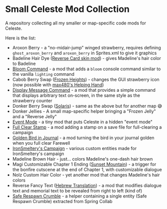 # Small Celeste Mod Collection

A repository collecting all my smaller or map-specific code mods for Celeste.

Here is the list:
- Aroxon Berry - a "no-midair-jump" winged strawberry, requires defining `ghost_aroxon_berry` and `aroxon_berry` in Sprites.xml to give it graphics
- Badeline Hair Dye ([Reverse Card skin mod](https://gamebanana.com/mods/251787)) - gives Madeline's hair color to Badeline
- [Bloom Command](https://gamebanana.com/mods/53703) - a mod that adds a `bloom` console command similar to the vanilla `lighting` command
- Cabob Berry Swap ([Frozen Heights](https://gamebanana.com/mods/150681)) - changes the GUI strawberry icon (now possible with [max480's Helping Hand](https://github.com/EverestAPI/ModResources/wiki/Helping-Hand-Extra-Features#reskinning-strawberries-in-menus))
- [Display Message Command](https://gamebanana.com/mods/421935) - a mod that provides a simple command that displays arbitrary text on-screen, in the same style as the strawberry counter
- Donker Berry Swap ([Solaris](https://gamebanana.com/mods/150559)) - same as the above but for another map :sweat_smile:
- Donker Jellies - A small map-specific helper bringing a "Frozen Jelly" and a "Reverse Jelly"
- [Event Mode](https://gamebanana.com/mods/53674) - a tiny mod that puts Celeste in a hidden "event mode"
- [Full Clear Stamp](https://gamebanana.com/mods/34279) - a mod adding a stamp on a save file for full-clearing a campaign
- [Golden Bird in Journal](https://gamebanana.com/mods/53662) - a mod turning the bird in your journal golden when you full clear Farewell
- [IronSmeltery's Campaign](https://gamebanana.com/mods/150697) - various custom entities made for IronSmeltery's campaign
- Madeline Brown Hair - just... colors Madeline's one-dash hair brown
- Magi Customizable Chapter 1 Ending ([Sunset Mountain](https://gamebanana.com/mods/150752)) - a trigger for the bonfire cutscene at the end of Chapter 1, with customizable dialogue
- Nolz Custom Hair Color - yet another mod that changes Madeline's hair colors
- Reverse Fancy Text ([Hebrew Translation](https://gamebanana.com/mods/391870)) - a mod that modifies dialogue text and memorial text to be revealed from right to left (kind of)
- [Safe Respawn Crumble](https://gamebanana.com/mods/53746) - a helper containing a single entity (Safe Respawn Crumble) extracted from Spring Collab